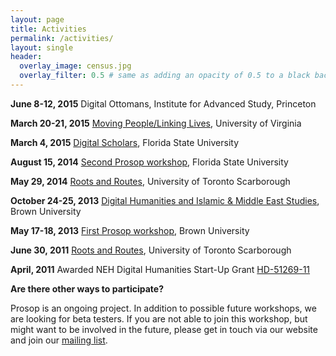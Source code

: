 ```yaml
---
layout: page
title: Activities
permalink: /activities/
layout: single
header:
  overlay_image: census.jpg
  overlay_filter: 0.5 # same as adding an opacity of 0.5 to a black background
---
```


**June 8-12, 2015**
Digital Ottomans, Institute for Advanced Study, Princeton

**March 20-21, 2015**
[Moving People/Linking Lives](http://movingpeoplelinkinglives.org/), University of Virginia

**March 4, 2015**
[Digital Scholars](https://digitalscholars.wordpress.com/2015/02/25/digital-history-and-social-networking/), Florida State University

**August 15, 2014**
[Second Prosop workshop](http://www.prosop.org/workshops/second-prosop-workshop), Florida State University

**May 29, 2014**
[Roots and Routes](http://serai.utsc.utoronto.ca/rrsi2014), University of Toronto Scarborough

**October 24-25, 2013**
[Digital Humanities and Islamic & Middle East Studies](http://islamichumanities.org/conference2013/), Brown University

**May 17-18, 2013**
[First Prosop workshop](http://www.prosop.org/workshops/first-prosop-workshop), Brown University

**June 30, 2011**
[Roots and Routes](http://serai.utsc.utoronto.ca/roots-and-routes-2011-spatialities-and-borderlands), University of Toronto Scarborough

**April, 2011**
Awarded NEH Digital Humanities Start-Up Grant [HD-51269-11](https://securegrants.neh.gov/PublicQuery/main.aspx?f=1&gn=HD-51269-11)


**Are there other ways to participate?**

Prosop is an ongoing project. In addition to possible future workshops, we are looking for beta testers. If you are not able to join this workshop, but might want to be involved in the future, please get in touch via our website and join our [mailing list](https://groups.google.com/d/forum/prosop).
